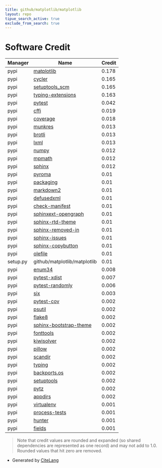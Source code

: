 ```yaml
---
title: github/matplotlib/matplotlib
layout: repo
tipue_search_active: true
exclude_from_search: true
---
```

# Software Credit

|Manager|Name|Credit|
|-------|----|------|
|pypi|[matplotlib](https://matplotlib.org)|0.178|
|pypi|[cycler](https://github.com/matplotlib/cycler)|0.165|
|pypi|[setuptools_scm](https://github.com/pypa/setuptools_scm/)|0.165|
|pypi|[typing-extensions](https://typing.readthedocs.io/)|0.163|
|pypi|[pytest](https://docs.pytest.org/en/latest/)|0.042|
|pypi|[cffi](https://pypi.org/project/cffi)|0.019|
|pypi|[coverage](https://pypi.org/project/coverage)|0.018|
|pypi|[munkres](https://software.clapper.org/munkres/)|0.013|
|pypi|[brotli](https://github.com/google/brotli)|0.013|
|pypi|[lxml](https://lxml.de/)|0.013|
|pypi|[numpy](https://pypi.org/project/numpy)|0.012|
|pypi|[mpmath](https://pypi.org/project/mpmath)|0.012|
|pypi|[sphinx](https://pypi.org/project/sphinx)|0.012|
|pypi|[pyroma](https://pypi.org/project/pyroma)|0.01|
|pypi|[packaging](https://pypi.org/project/packaging)|0.01|
|pypi|[markdown2](https://pypi.org/project/markdown2)|0.01|
|pypi|[defusedxml](https://pypi.org/project/defusedxml)|0.01|
|pypi|[check-manifest](https://pypi.org/project/check-manifest)|0.01|
|pypi|[sphinxext-opengraph](https://pypi.org/project/sphinxext-opengraph)|0.01|
|pypi|[sphinx-rtd-theme](https://pypi.org/project/sphinx-rtd-theme)|0.01|
|pypi|[sphinx-removed-in](https://pypi.org/project/sphinx-removed-in)|0.01|
|pypi|[sphinx-issues](https://pypi.org/project/sphinx-issues)|0.01|
|pypi|[sphinx-copybutton](https://pypi.org/project/sphinx-copybutton)|0.01|
|pypi|[olefile](https://pypi.org/project/olefile)|0.01|
|setup.py|github/matplotlib/matplotlib|0.01|
|pypi|[enum34](https://pypi.org/project/enum34)|0.008|
|pypi|[pytest-xdist](https://pypi.org/project/pytest-xdist)|0.007|
|pypi|[pytest-randomly](https://pypi.org/project/pytest-randomly)|0.006|
|pypi|[six](https://pypi.org/project/six)|0.003|
|pypi|[pytest-cov](https://github.com/pytest-dev/pytest-cov)|0.002|
|pypi|[psutil](https://pypi.org/project/psutil)|0.002|
|pypi|[flake8](https://pypi.org/project/flake8)|0.002|
|pypi|[sphinx-bootstrap-theme](https://pypi.org/project/sphinx-bootstrap-theme)|0.002|
|pypi|[fonttools](http://github.com/fonttools/fonttools)|0.002|
|pypi|[kiwisolver](https://github.com/nucleic/kiwi)|0.002|
|pypi|[pillow](https://python-pillow.org)|0.002|
|pypi|[scandir](https://pypi.org/project/scandir)|0.002|
|pypi|[typing](https://pypi.org/project/typing)|0.002|
|pypi|[backports.os](https://pypi.org/project/backports.os)|0.002|
|pypi|[setuptools](https://pypi.org/project/setuptools)|0.002|
|pypi|[pytz](https://pypi.org/project/pytz)|0.002|
|pypi|[appdirs](https://pypi.org/project/appdirs)|0.002|
|pypi|[virtualenv](https://pypi.org/project/virtualenv)|0.001|
|pypi|[process-tests](https://pypi.org/project/process-tests)|0.001|
|pypi|[hunter](https://pypi.org/project/hunter)|0.001|
|pypi|[fields](https://pypi.org/project/fields)|0.001|


> Note that credit values are rounded and expanded (so shared dependencies are represented as one record) and may not add to 1.0. Rounded values that hit zero are removed.


- Generated by [CiteLang](https://github.com/vsoch/citelang)
